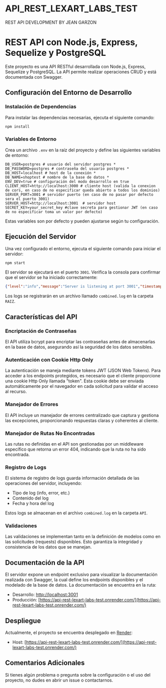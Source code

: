# API_REST_LEXART_LABS_TEST
REST API DEVELOPMENT BY JEAN GARZON

# REST API con Node.js, Express, Sequelize y PostgreSQL

Este proyecto es una API RESTful desarrollada con Node.js, Express, Sequelize y PostgreSQL. La API permite realizar operaciones CRUD y está documentada con Swagger.

## Configuración del Entorno de Desarrollo

### Instalación de Dependencias

Para instalar las dependencias necesarias, ejecuta el siguiente comando:

```bash
npm install
```

### Variables de Entorno

Crea un archivo `.env` en la raíz del proyecto y define las siguientes variables de entorno:

```env
DB_USER=postgres # usuario del servidor postgres *
DB_PASSWORD=postgres # contraseña del usuario postgres *
DB_HOST=localhost # host de la conexión *
DB_NAME=shoptest # nombre de la base de datos *
ENV_DEV=true # configuración del modo desarrollo en true
CLIENT_HOST=http://localhost:3000 # cliente host (valida la conexion de cors, en caso de no especificar queda abierto a todos los dominios)
SERVER_PORT=3001 # servidor puerto (en caso de no pasar por defecto sera el puerto 3001)
SERVER_HOST=http://localhost:3001  # servidor host
SECRET_KEY=your_secret_key #clave secreta para gestionar JWT (en caso de no especificar toma un valor por defecto)
```

Estas variables son por defecto y pueden ajustarse según tu configuración.

## Ejecución del Servidor

Una vez configurado el entorno, ejecuta el siguiente comando para iniciar el servidor:

```bash
npm start
```

El servidor se ejecutará en el puerto `3001`. Verifica la consola para confirmar que el servidor se ha iniciado correctamente:

```json
{"level":"info","message":"Server is listening at port 3001","timestamp":"2024-06-20T06:11:05.695Z"}
```

Los logs se registrarán en un archivo llamado `combined.log` en la carpeta `RAIZ`.

## Características del API

### Encriptación de Contraseñas

El API utiliza bcrypt para encriptar las contraseñas antes de almacenarlas en la base de datos, asegurando así la seguridad de los datos sensibles.

### Autenticación con Cookie Http Only

La autenticación se maneja mediante tokens JWT (JSON Web Tokens). Para acceder a los endpoints protegidos, es necesario que el cliente proporcione una cookie Http Only llamada "token". Esta cookie debe ser enviada automáticamente por el navegador en cada solicitud para validar el acceso al recurso.

### Manejador de Errores

El API incluye un manejador de errores centralizado que captura y gestiona las excepciones, proporcionando respuestas claras y coherentes al cliente.

### Manejador de Rutas No Encontradas

Las rutas no definidas en el API son gestionadas por un middleware específico que retorna un error 404, indicando que la ruta no ha sido encontrada.

### Registro de Logs

El sistema de registro de logs guarda información detallada de las operaciones del servidor, incluyendo:

- Tipo de log (info, error, etc.)
- Contenido del log
- Fecha y hora del log

Estos logs se almacenan en el archivo `combined.log` en la carpeta `API`.

### Validaciones

Las validaciones se implementan tanto en la definición de modelos como en las solicitudes (requests) disponibles. Esto garantiza la integridad y consistencia de los datos que se manejan.

## Documentación de la API

El servidor expone un endpoint exclusivo para visualizar la documentación realizada con Swagger, la cual define los endpoints disponibles y el modelado de la base de datos. La documentación se encuentra en la ruta:

- Desarrollo: [http://localhost:3001](http://localhost:3001)
- Producción: [https://api-rest-lexart-labs-test.onrender.com/](https://api-rest-lexart-labs-test.onrender.com/)

## Despliegue

Actualmente, el proyecto se encuentra desplegado en [Render](https://render.com):

- Host: [https://api-rest-lexart-labs-test.onrender.com/](https://api-rest-lexart-labs-test.onrender.com/)

## Comentarios Adicionales

Si tienes algún problema o pregunta sobre la configuración o el uso del proyecto, no dudes en abrir un issue o contactarnos.
